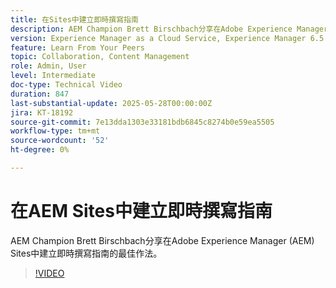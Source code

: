 ```yaml
---
title: 在Sites中建立即時撰寫指南
description: AEM Champion Brett Birschbach分享在Adobe Experience Manager Sites中建立即時撰寫指南的最佳作法
version: Experience Manager as a Cloud Service, Experience Manager 6.5
feature: Learn From Your Peers
topic: Collaboration, Content Management
role: Admin, User
level: Intermediate
doc-type: Technical Video
duration: 847
last-substantial-update: 2025-05-28T00:00:00Z
jira: KT-18192
source-git-commit: 7e13dda1303e33181bdb6845c8274b0e59ea5505
workflow-type: tm+mt
source-wordcount: '52'
ht-degree: 0%

---
```



# 在AEM Sites中建立即時撰寫指南

AEM Champion Brett Birschbach分享在Adobe Experience Manager (AEM) Sites中建立即時撰寫指南的最佳作法。

>[!VIDEO](https://video.tv.adobe.com/v/3463144/?learn=on&enablevpops&captions=chi_hant)
